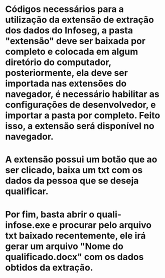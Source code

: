 # Códigos necessários para a utilização da extensão de extração dos dados do Infoseg, a pasta "extensão" deve ser baixada por completo e colocada em algum diretório do computador, posteriormente, ela deve ser importada nas extensões do navegador, é necessário habilitar as configurações de desenvolvedor, e importar a pasta por completo. Feito isso, a extensão será disponível no navegador.

# A extensão possui um botão que ao ser clicado, baixa um txt com os dados da pessoa que se deseja qualificar.

# Por fim, basta abrir o quali-infose.exe e procurar pelo arquivo txt baixado recentemente, ele irá gerar um arquivo "Nome do qualificado.docx" com os dados obtidos da extração.
